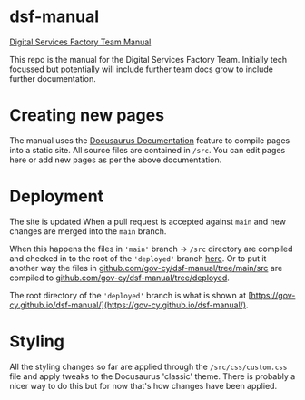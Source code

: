 # dsf-manual

[Digital Services Factory Team Manual](https://gov-cy.github.io/dsf-manual/)

This repo is the manual for the Digital Services Factory Team. Initially tech focussed but potentially will include further team docs grow to include further documentation.

# Creating new pages

The manual uses the [Docusaurus Documentation](https://docusaurus.io/docs/create-doc) feature to compile pages into a static site.
All source files are contained in `/src`. You can edit pages here or add new pages as per the above documentation.

# Deployment

The site is updated When a pull request is accepted against `main` and new changes are merged into the `main` branch.

When this happens the files in `'main'` branch -> `/src` directory are compiled and checked in to the root of the `'deployed'` branch [here](https://github.com/gov-cy/dsf-manual/tree/deployed).
Or to put it another way the files in [github.com/gov-cy/dsf-manual/tree/main/src](https://github.com/gov-cy/dsf-manual/tree/main/src) are compiled to [github.com/gov-cy/dsf-manual/tree/deployed](https://github.com/gov-cy/dsf-manual/tree/deployed).


The root directory of the `'deployed'` branch is what is shown at [https://gov-cy.github.io/dsf-manual/](https://gov-cy.github.io/dsf-manual/).

# Styling

All the styling changes so far are applied through the `/src/css/custom.css` file and apply tweaks to the Docusaurus 'classic' theme. There is probably a nicer way to do this but for now that's how changes have been applied.
